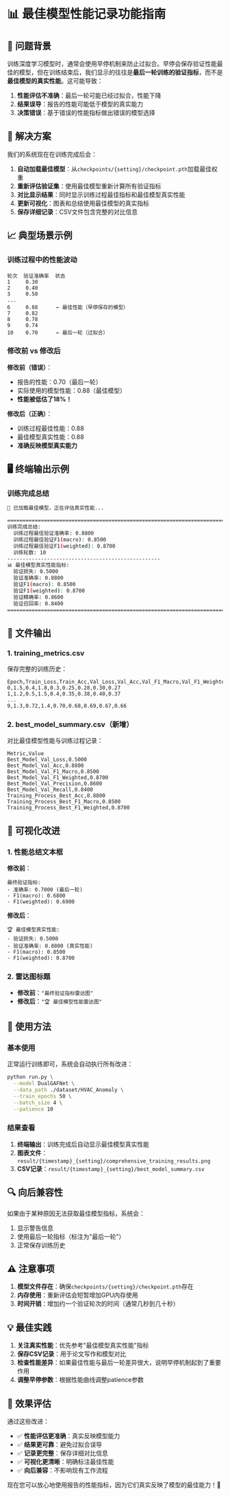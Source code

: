 # 📊 最佳模型性能记录功能指南

## 🎯 问题背景

训练深度学习模型时，通常会使用早停机制来防止过拟合。早停会保存验证性能最佳的模型，但在训练结束后，我们显示的往往是**最后一轮训练的验证指标**，而不是**最佳模型的真实性能**。这可能导致：

1. **性能评估不准确**：最后一轮可能已经过拟合，性能下降
2. **结果误导**：报告的性能可能低于模型的真实能力
3. **决策错误**：基于错误的性能指标做出错误的模型选择

## 🔧 解决方案

我们的系统现在在训练完成后会：

1. **自动加载最佳模型**：从`checkpoints/{setting}/checkpoint.pth`加载最佳权重
2. **重新评估验证集**：使用最佳模型重新计算所有验证指标
3. **对比显示结果**：同时显示训练过程最佳指标和最佳模型真实性能
4. **更新可视化**：图表和总结使用最佳模型的真实指标
5. **保存详细记录**：CSV文件包含完整的对比信息

## 📈 典型场景示例

### 训练过程中的性能波动
```
轮次  验证准确率  状态
1     0.30      
2     0.40      
3     0.50      
...
6     0.88      ← 最佳性能（早停保存的模型）
7     0.82      
8     0.78      
9     0.74      
10    0.70      ← 最后一轮（过拟合）
```

### 修改前 vs 修改后

**修改前（错误）**：
- 报告的性能：0.70（最后一轮）
- 实际使用的模型性能：0.88（最佳模型）
- **性能被低估了18%！**

**修改后（正确）**：
- 训练过程最佳性能：0.88
- 最佳模型真实性能：0.88
- **准确反映模型真实能力**

## 🖥️ 终端输出示例

### 训练完成总结
```bash
🔄 已加载最佳模型，正在评估真实性能...

================================================================================
训练完成总结:
  训练过程最佳验证准确率: 0.8800
  训练过程最佳验证F1(macro): 0.8500
  训练过程最佳验证F1(weighted): 0.8700
  训练轮数: 10
--------------------------------------------------
📊 最佳模型真实性能指标:
  验证损失: 0.5000
  验证准确率: 0.8800
  验证F1(macro): 0.8500
  验证F1(weighted): 0.8700
  验证精确率: 0.8600
  验证召回率: 0.8400
================================================================================
```

## 📁 文件输出

### 1. training_metrics.csv
保存完整的训练历史：
```csv
Epoch,Train_Loss,Train_Acc,Val_Loss,Val_Acc,Val_F1_Macro,Val_F1_Weighted,Val_Precision,Val_Recall
0,1.5,0.4,1.8,0.3,0.25,0.28,0.30,0.27
1,1.2,0.5,1.5,0.4,0.35,0.38,0.40,0.37
...
9,1.3,0.72,1.4,0.70,0.68,0.69,0.67,0.66
```

### 2. best_model_summary.csv（新增）
对比最佳模型性能与训练过程记录：
```csv
Metric,Value
Best_Model_Val_Loss,0.5000
Best_Model_Val_Acc,0.8800
Best_Model_Val_F1_Macro,0.8500
Best_Model_Val_F1_Weighted,0.8700
Best_Model_Val_Precision,0.8600
Best_Model_Val_Recall,0.8400
Training_Process_Best_Acc,0.8800
Training_Process_Best_F1_Macro,0.8500
Training_Process_Best_F1_Weighted,0.8700
```

## 🎨 可视化改进

### 1. 性能总结文本框
**修改前**：
```
最终验证指标:
- 准确率: 0.7000 (最后一轮)
- F1(macro): 0.6800
- F1(weighted): 0.6900
```

**修改后**：
```
🏆 最佳模型真实性能:
- 验证损失: 0.5000
- 验证准确率: 0.8800 (真实性能)
- F1(macro): 0.8500
- F1(weighted): 0.8700
```

### 2. 雷达图标题
- **修改前**：`"最终验证指标雷达图"`
- **修改后**：`"🏆 最佳模型性能雷达图"`

## 🚀 使用方法

### 基本使用
正常运行训练即可，系统会自动执行所有改进：

```bash
python run.py \
  --model DualGAFNet \
  --data_path ./dataset/HVAC_Anomaly \
  --train_epochs 50 \
  --batch_size 4 \
  --patience 10
```

### 结果查看
1. **终端输出**：训练完成后自动显示最佳模型真实性能
2. **图表文件**：`result/{timestamp}_{setting}/comprehensive_training_results.png`
3. **CSV记录**：`result/{timestamp}_{setting}/best_model_summary.csv`

## 🔍 向后兼容性

如果由于某种原因无法获取最佳模型指标，系统会：
1. 显示警告信息
2. 使用最后一轮指标（标注为"最后一轮"）
3. 正常保存训练历史

## ⚠️ 注意事项

1. **模型文件存在**：确保`checkpoints/{setting}/checkpoint.pth`存在
2. **内存使用**：重新评估会短暂增加GPU内存使用
3. **时间开销**：增加约一个验证轮次的时间（通常几秒到几十秒）

## 💡 最佳实践

1. **关注真实性能**：优先参考"最佳模型真实性能"指标
2. **保存CSV记录**：用于论文写作和模型对比
3. **检查性能差异**：如果最佳性能与最后一轮差异很大，说明早停机制起到了重要作用
4. **调整早停参数**：根据性能曲线调整patience参数

## 🎯 效果评估

通过这些改进：
- ✅ **性能评估更准确**：真实反映模型能力
- ✅ **结果更可靠**：避免过拟合误导
- ✅ **记录更完整**：保存详细对比信息
- ✅ **可视化更清晰**：明确标注最佳性能
- ✅ **向后兼容**：不影响现有工作流程

现在您可以放心地使用报告的性能指标，因为它们真实反映了模型的最佳能力！🎉 